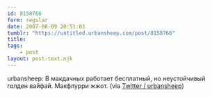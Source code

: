 ```yaml
---
id: 8158766
form: regular
date: 2007-08-09 20:51:03
tumblr: "https://untitled.urbansheep.com/post/8158766"
title:
tags:
    - post
layout: post-text.njk
---
```


<p>urbansheep: В макдачных работает бесплатный, но неустойчивый голден вайфай. Макфлурри жжот. (via <a href="http://twitter.com/urbansheep/statuses/196594792">Twitter / urbansheep</a>)</p>

